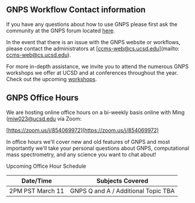 ## GNPS Workflow Contact information

If you have any questions about how to use GNPS please first ask the community at the GNPS forum located [here](https://groups.google.com/forum/#!forum/molecular_networking_bug_reports).

In the event that there is an issue with the GNPS website or workflows, please contact the administrators at [ccms-web@cs.ucsd.edu](mailto: ccms-web@cs.ucsd.edu).

For more in-depth assistance, we invite you to attend the numerous GNPS workshops we offer at UCSD and at conferences throughout the year. Check out the upcoming [workshops](workshops.md).

## GNPS Office Hours

We are hosting online office hours on a bi-weekly basis online with Ming ([miw023@ucsd.edu](mainto:miw023@ucsd.edu) via Zoom:

[https://zoom.us/j/854069972](https://zoom.us/j/854069972)


In office hours we'll cover new and old features of GNPS and most importantly we'll take your personal questions about GNPS, computational mass spectrometry, and any science you want to chat about!

Upcoming Office Hour Schedule

|     Date/Time    | Subjects Covered          |
| ------------- |------------- |
| 2PM PST March 11 | GNPS Q and A / Additional Topic TBA |

